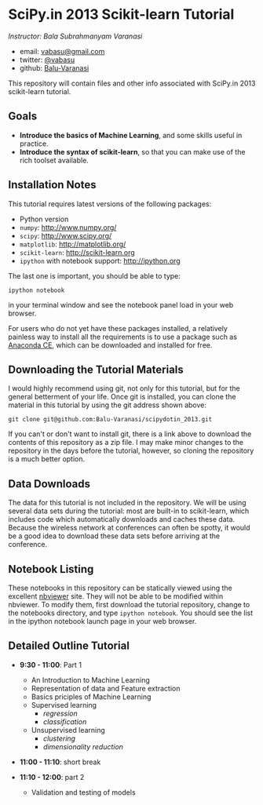 SciPy.in 2013 Scikit-learn Tutorial
================================

*Instructor: Bala Subrahmanyam Varanasi*

- email: <vabasu@gmail.com>
- twitter: [@vabasu](https://twitter.com/vabasu)
- github: [Balu-Varanasi](http://github.com/Balu-Varanasi)

This repository will contain files and other info associated with SciPy.in 2013 scikit-learn tutorial.

Goals
-----
- **Introduce the basics of Machine Learning**, and some skills useful in practice.
- **Introduce the syntax of scikit-learn**, so that you can make use of the rich toolset available.

Installation Notes
------------------

This tutorial requires latest versions of the following packages:

- Python version
- `numpy`: http://www.numpy.org/
- `scipy`: http://www.scipy.org/
- `matplotlib`: http://matplotlib.org/
- `scikit-learn`: http://scikit-learn.org
- `ipython` with notebook support: http://ipython.org


The last one is important, you should be able to type:

    ipython notebook

in your terminal window and see the notebook panel load in your web browser.

For users who do not yet have these  packages installed, a relatively
painless way to install all the requirements is to use a package such as
[Anaconda CE](http://store.continuum.io/ "Anaconda CE"), which can be
downloaded and installed for free.

Downloading the Tutorial Materials
----------------------------------
I would highly recommend using git, not only for this tutorial, but for the
general betterment of your life.  Once git is installed, you can clone the
material in this tutorial by using the git address shown above:

    git clone git@github.com:Balu-Varanasi/scipydotin_2013.git

If you can't or don't want to install git, there is a link above to download
the contents of this repository as a zip file.  I may make minor changes to
the repository in the days before the tutorial, however, so cloning the
repository is a much better option.

Data Downloads
--------------
The data for this tutorial is not included in the repository.  We will be
using several data sets during the tutorial: most are built-in to
scikit-learn, which
includes code which automatically downloads and caches these
data.  Because the wireless network
at conferences can often be spotty, it would be a good idea to download these
data sets before arriving at the conference.


Notebook Listing
----------------
These notebooks in this repository can be statically viewed using the
excellent [nbviewer](http://nbviewer.ipython.org) site.  They will not
be able to be modified within nbviewer.  To modify them, first download
the tutorial repository, change to the notebooks directory, and type
``ipython notebook``.  You should see the list in the ipython notebook
launch page in your web browser.


Detailed Outline Tutorial
-------------------------
- **9:30 - 11:00**: Part 1
   + An Introduction to Machine Learning
   + Representation of data and Feature extraction
   + Basics priciples of Machine Learning
   + Supervised learning
       * _regression_
       * _classification_
   + Unsupervised learning
       * _clustering_
       * _dimensionality reduction_

- **11:00 - 11:10**: short break

- **11:10 - 12:00**: part 2
   + Validation and testing of models
